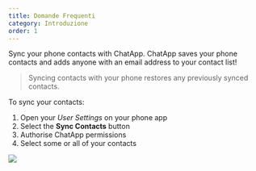```yaml
---
title: Domande Frequenti
category: Introduzione
order: 1
---
```


Sync your phone contacts with ChatApp. ChatApp saves your phone contacts and adds anyone with an email address to your contact list!

> Syncing contacts with your phone restores any previously synced contacts.

To sync your contacts:

1. Open your *User Settings* on your phone app
2. Select the **Sync Contacts** button
3. Authorise ChatApp permissions
4. Select some or all of your contacts

![](//placehold.it/800x600)
